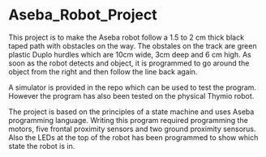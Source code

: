 # Aseba_Robot_Project

This project is to make the Aseba robot follow a 1.5 to 2 cm thick black taped path with obstacles on the way. The obstales on the track are green plastic Duplo hurdles which are 10cm wide, 3cm deep and 6 cm high. As soon as the robot detects and object, it is programmed to go around the object from the right and then follow the line back again. 

A simulator is provided in the repo which can be used to test the program. However the program has also been tested on the physical Thymio robot. 

The project is based on the principles of a state machine and uses Aseba programming language. Writing this program required programming the motors, five frontal proximity sensors and two ground proximity sensorus. Also the LEDs at the top of the robot has been programmed to show which state the robot is in.  
